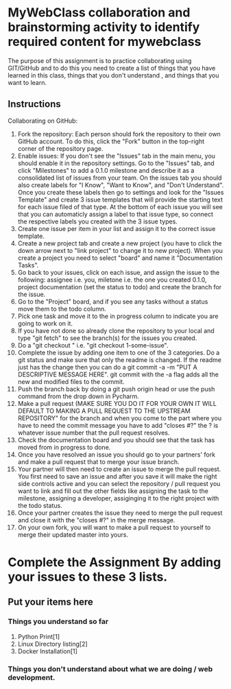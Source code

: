 # MyWebClass collaboration and brainstorming activity to identify required content for mywebclass

The purpose of this assignment is to practice collaborating using GIT/GitHub and to do this you need to create a list of things that you have learned in this class, things that you don't understand , and things that you want to learn.  

## Instructions
Collaborating on GitHub:

1. Fork the repository: Each person should fork the repository to their own GitHub account. To do this, click the "Fork" button in the top-right corner of the repository page.
2. Enable issues: If you don't see the "Issues" tab in the main menu, you should enable it in the repository settings. Go to the "Issues" tab, and click "Milestones" to add a 0.1.0 milestone and describe it as a consolidated list of issues from your team.  On the issues tab you should also create labels for "I Know", "Want to Know", and "Don't Understand".  Once you create these labels then go to settings and look for the "Issues Template" and create 3 issue templates that will provide the starting text for each issue filed of that type.  At the bottom of each issue you will see that you can automaticly assign a label to that issue type, so connect the respective labels you created with the 3 issue types.
3. Create one issue per item in your list and assign it to the correct issue template.  
4. Create a new project tab and create a new project (you have to click the down arrow next to "link project" to change it to new project). When you create a project you need to select "board" and name it "Documentation Tasks".
5.  Go back to your issues, click on each issue, and assign the issue to the following: assignee i.e. you, miletone i.e. the one you created 0.1.0, project documentation (set the status to todo) and create the branch for the issue.
4. Go to the "Project" board, and if you see any tasks without a status move them to the todo column.  
5. Pick one task and move it to the in progress column to indicate you are going to work on it.
6. If you have not done so already clone the repository to your local and type "git fetch" to see the branch(s) for the issues you created. 
7.  Do a "git checkout <name of branch>" i.e. "git checkout 1-some-issue".
8.  Complete the issue by adding one item to one of the 3 categories.  Do a git status and make sure that only the readme is changed.  If the readme just has the change then you can do a git commit -a -m "PUT A DESCRIPTIVE MESSAGE HERE".  git commit with the -a flag adds all the new and modified files to the commit.
9. Push the branch back by doing a git push origin head or use the push command from the drop down in Pycharm.  
10.  Make a pull request (MAKE SURE YOU DO IT FOR YOUR OWN IT WILL DEFAULT TO MAKING A PULL REQUEST TO THE UPSTREAM REPOSITORY" for the branch and when you come to the part where you have to need the commit message you have to add "closes #?"  the ? is whatever issue number that the pull request resolves.
11.  Check the documentation board and you should see that the task has moved from in progress to done.
12.  Once you have resolved an issue you should go to your partners' fork and make a pull request that to merge your issue branch.  
13.  Your partner will then need to create an issue to merge the pull request.  You first need to save an issue and after you save it will make the right side controls active and you can select the repository / pull request you want to link and fill out the other fields like assigning the task to the milestone, assigning a developer, assiginging it to the right project with the todo status.
14. Once your partner creates the issue they need to merge the pull request and close it with the "closes #?" in the merge message.
15. On your own fork, you will want to make a pull request to yourself to merge their updated master into yours.


# Complete the Assignment By adding your issues to these 3 lists.

## Put your items here
### Things you understand so far
1. Python Print[1]
2. Linux Directory listing[2]
3. Docker Installation[1]
### Things you don't understand about what we are doing / web development.
